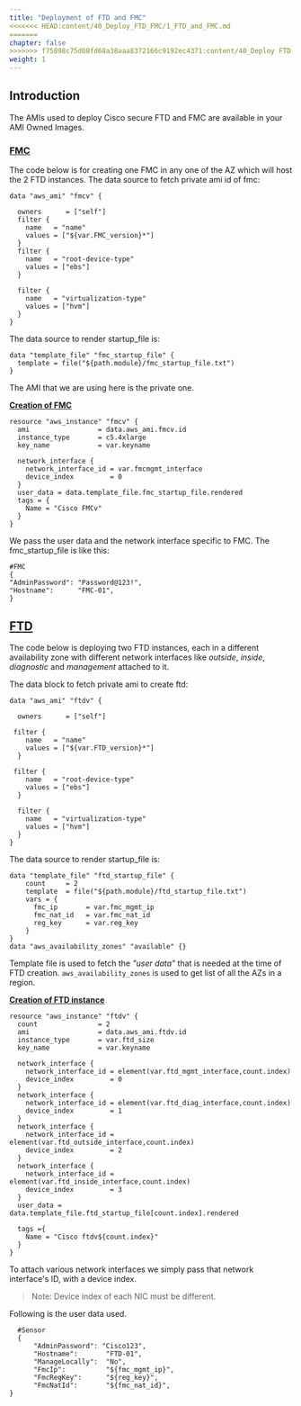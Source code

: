 ```yaml
---
title: "Deployment of FTD and FMC"
<<<<<<< HEAD:content/40_Deploy_FTD_FMC/1_FTD_and_FMC.md
=======
chapter: false
>>>>>>> f75898c75d08fd68a38aaa8372166c9192ec4371:content/40_Deploy FTD and FMC/1_FTD and FMC.md
weight: 1
---
```


## **Introduction**

 The AMIs used to deploy Cisco secure FTD and FMC are available in your AMI Owned Images.

### <ins>**FMC**</ins>
The code below is for creating one FMC in any one of the AZ which will host the 2 FTD instances. 
The data source to fetch private ami id of fmc:  

```
data "aws_ami" "fmcv" {

  owners      = ["self"]
  filter {
    name   = "name"
    values = ["${var.FMC_version}*"]
  }
  filter {
    name   = "root-device-type"
    values = ["ebs"]
  }

  filter {
    name   = "virtualization-type"
    values = ["hvm"]
  }
}
```
The data source to render startup_file is: 

```
data "template_file" "fmc_startup_file" {
  template = file("${path.module}/fmc_startup_file.txt")
}
```

The AMI that we are using here is the private one.

<ins>**Creation of FMC**</ins>
```
resource "aws_instance" "fmcv" {
  ami                 = data.aws_ami.fmcv.id
  instance_type       = c5.4xlarge
  key_name            = var.keyname
    
  network_interface {
    network_interface_id = var.fmcmgmt_interface
    device_index         = 0
  }
  user_data = data.template_file.fmc_startup_file.rendered
  tags = {
    Name = "Cisco FMCv"
  }
}
```
We pass the user data and the network interface specific to FMC. The fmc_startup_file is like this:
```
#FMC
{
"AdminPassword": "Password@123!",
"Hostname":      "FMC-01",
}
``` 
 
## <ins>**FTD</ins>**

The code below is deploying two FTD instances, each in a different availability zone with different network interfaces like *outside*, *inside*, *diagnostic* and *management* attached to it.

The data block to fetch private ami to create ftd:  

```
data "aws_ami" "ftdv" {

  owners      = ["self"]

 filter {
    name   = "name"
    values = ["${var.FTD_version}*"]
  }

 filter {
    name   = "root-device-type"
    values = ["ebs"]
  }

  filter {
    name   = "virtualization-type"
    values = ["hvm"]
  }
}
```

The data source to render startup_file is:   
```
data "template_file" "ftd_startup_file" {
    count     = 2
    template  = file("${path.module}/ftd_startup_file.txt")
    vars = {
      fmc_ip       = var.fmc_mgmt_ip
      fmc_nat_id   = var.fmc_nat_id
      reg_key      = var.reg_key
    }
}
data "aws_availability_zones" "available" {}
```
Template file is used to fetch the *"user data"* that is needed at the time of FTD creation. ```aws_availability_zones``` is used to get list of all the AZs in a region.  



**<ins>Creation of FTD instance </ins>** 

```
resource "aws_instance" "ftdv" {
  count               = 2
  ami                 = data.aws_ami.ftdv.id
  instance_type       = var.ftd_size
  key_name            = var.keyname

  network_interface {
    network_interface_id = element(var.ftd_mgmt_interface,count.index)
    device_index         = 0
  }
  network_interface {
    network_interface_id = element(var.ftd_diag_interface,count.index)
    device_index         = 1
  }
  network_interface {
    network_interface_id = element(var.ftd_outside_interface,count.index)
    device_index         = 2
  }
  network_interface {
    network_interface_id = element(var.ftd_inside_interface,count.index)
    device_index         = 3
  }
  user_data = data.template_file.ftd_startup_file[count.index].rendered

  tags ={
    Name = "Cisco ftdv${count.index}"
  }
}
```  
To attach various network interfaces we simply pass that network interface's ID, with a device index. 
>Note: Device index of each NIC must be different.

Following is the user data used.
```
  #Sensor
  {
      "AdminPassword": "Cisco123",
      "Hostname":       "FTD-01",
      "ManageLocally":  "No",
      "FmcIp":          "${fmc_mgmt_ip}",
      "FmcRegKey":      "${reg_key}",
      "FmcNatId":       "${fmc_nat_id}",
}
```

